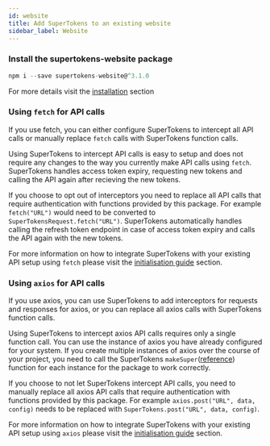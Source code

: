 ```yaml
---
id: website
title: Add SuperTokens to an existing website
sidebar_label: Website
---
```


### Install the supertokens-website package

```js
npm i --save supertokens-website@^3.1.0
```

For more details visit the [installation](../introduction/installation) section

### Using ```fetch``` for API calls

If you use fetch, you can either configure SuperTokens to intercept all API calls or manually replace ```fetch``` calls with SuperTokens function calls.

Using SuperTokens to intercept API calls is easy to setup and does not require any changes to the way you currently make API calls using ```fetch```. SuperTokens handles access token expiry, requesting new tokens and calling the API again after recieving the new tokens.

If you choose to opt out of interceptors you need to replace all API calls that require authentication with functions provided by this package. For example ```fetch("URL")``` would need to be converted to ```SuperTokensRequest.fetch("URL")```. SuperTokens automatically handles calling the refresh token endpoint in case of access token expiry and calls the API again with the new tokens.

For more information on how to integrate SuperTokens with your existing API setup using ```fetch``` please visit the [initialisation guide](../fetch/initialisation.md) section.

### Using ```axios``` for API calls

If you use axios, you can use SuperTokens to add interceptors for requests and responses for axios, or you can replace all axios calls with SuperTokens function calls.

Using SuperTokens to intercept axios API calls requires only a single function call. You can use the instance of axios you have already configured for your system. If you create multiple instances of axios over the course of your project, you need to call the SuperTokens ```makeSuper```([reference](../axios/initialisation.md#call-the-makesuper-function-api-reference-api-reference-initrefreshtokenurl-sessionexpiredstatuscode)) function for each instance for the package to work correctly.

If you choose to not let SuperTokens intercept API calls, you need to manually replace all axios API calls that require authentication with functions provided by this package. For example ```axios.post("URL", data, config)``` needs to be replaced with ```SuperTokens.post("URL", data, config)```.

For more information on how to integrate SuperTokens with your existing API setup using ```axios``` please visit the [initialisation guide](../axios/initialisation.md) section.